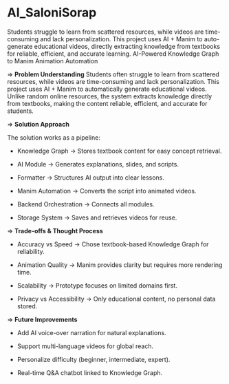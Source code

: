 # AI_SaloniSorap
Students struggle to learn from scattered resources, while videos are time-consuming and lack personalization. This project uses AI + Manim to auto-generate educational videos, directly extracting knowledge from textbooks for reliable, efficient, and accurate learning.
AI-Powered Knowledge Graph to Manim Animation Automation

=> **Problem Understanding**
Students often struggle to learn from scattered resources, while videos are time-consuming and lack personalization.
This project uses AI + Manim to automatically generate educational videos. Unlike random online resources, the system extracts knowledge directly from textbooks, making the content reliable, efficient, and accurate for students.

=> **Solution Approach**

The solution works as a pipeline:

- Knowledge Graph → Stores textbook content for easy concept retrieval.

- AI Module → Generates explanations, slides, and scripts.

- Formatter → Structures AI output into clear lessons.

- Manim Automation → Converts the script into animated videos.

- Backend Orchestration → Connects all modules.

- Storage System → Saves and retrieves videos for reuse.

=> **Trade-offs & Thought Process**

- Accuracy vs Speed → Chose textbook-based Knowledge Graph for reliability.

- Animation Quality → Manim provides clarity but requires more rendering time.

- Scalability → Prototype focuses on limited domains first.

- Privacy vs Accessibility → Only educational content, no personal data stored.

=> **Future Improvements**

- Add AI voice-over narration for natural explanations.

- Support multi-language videos for global reach.

- Personalize difficulty (beginner, intermediate, expert).

- Real-time Q&A chatbot linked to Knowledge Graph.

